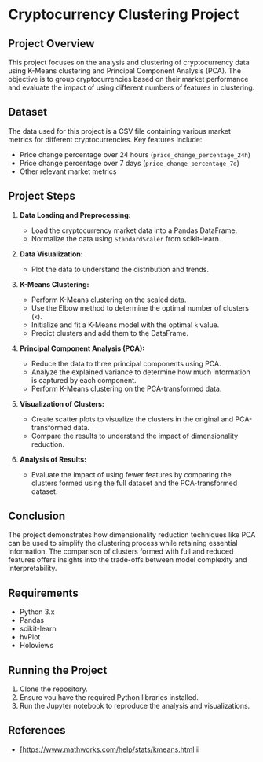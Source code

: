 # Cryptocurrency Clustering Project

## Project Overview
This project focuses on the analysis and clustering of cryptocurrency data using K-Means clustering and Principal Component Analysis (PCA). The objective is to group cryptocurrencies based on their market performance and evaluate the impact of using different numbers of features in clustering.

## Dataset
The data used for this project is a CSV file containing various market metrics for different cryptocurrencies. Key features include:
- Price change percentage over 24 hours (`price_change_percentage_24h`)
- Price change percentage over 7 days (`price_change_percentage_7d`)
- Other relevant market metrics

## Project Steps
1. **Data Loading and Preprocessing:**
   - Load the cryptocurrency market data into a Pandas DataFrame.
   - Normalize the data using `StandardScaler` from scikit-learn.
   
2. **Data Visualization:**
   - Plot the data to understand the distribution and trends.

3. **K-Means Clustering:**
   - Perform K-Means clustering on the scaled data.
   - Use the Elbow method to determine the optimal number of clusters (`k`).
   - Initialize and fit a K-Means model with the optimal `k` value.
   - Predict clusters and add them to the DataFrame.

4. **Principal Component Analysis (PCA):**
   - Reduce the data to three principal components using PCA.
   - Analyze the explained variance to determine how much information is captured by each component.
   - Perform K-Means clustering on the PCA-transformed data.
   
5. **Visualization of Clusters:**
   - Create scatter plots to visualize the clusters in the original and PCA-transformed data.
   - Compare the results to understand the impact of dimensionality reduction.

6. **Analysis of Results:**
   - Evaluate the impact of using fewer features by comparing the clusters formed using the full dataset and the PCA-transformed dataset.

## Conclusion
The project demonstrates how dimensionality reduction techniques like PCA can be used to simplify the clustering process while retaining essential information. The comparison of clusters formed with full and reduced features offers insights into the trade-offs between model complexity and interpretability.

## Requirements
- Python 3.x
- Pandas
- scikit-learn
- hvPlot
- Holoviews

## Running the Project
1. Clone the repository.
2. Ensure you have the required Python libraries installed.
3. Run the Jupyter notebook to reproduce the analysis and visualizations.

## References
- [https://www.mathworks.com/help/stats/kmeans.html
ii